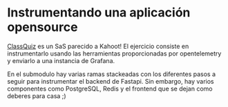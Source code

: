 # Instrumentando una aplicación opensource

[ClassQuiz](https://github.com/mawoka-myblock/ClassQuiz) es un SaS parecido a Kahoot! El 
ejercicio consiste en instrumentarlo usando 
las herramientas proporcionadas por 
opentelemetry y enviarlo a una instancia de 
Grafana.

En el submodulo hay varias ramas stackeadas 
con los diferentes pasos a seguir para 
instrumentar el backend de Fastapi. Sin 
embargo, hay varios componentes como 
PostgreSQL, Redis y el frontend que se dejan
como deberes para casa ;) 
